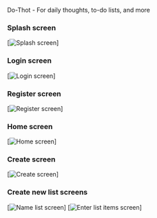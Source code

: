 Do-Thot - For daily thoughts, to-do lists, and more

### Splash screen

[![Splash screen](https://i.imgur.com/zI3ZRVp.png)]

### Login screen

[![Login screen](https://i.imgur.com/O7qWSiJ.png)]

### Register screen

[![Register screen](https://i.imgur.com/un4MpY8.png)]

### Home screen

[![Home screen](https://i.imgur.com/eBInc7M.png)]

### Create screen

[![Create screen](https://i.imgur.com/XWvqtMP.png)]

### Create new list screens

[![Name list screen](https://i.imgur.com/LYxyTSb.png)]
[![Enter list items screen](https://i.imgur.com/kP7LHOC.png)]
